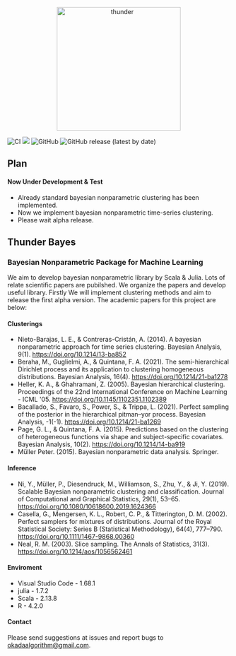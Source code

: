 <p align="center">
  <img src="https://jirotubuyaki.github.io/gimp/thunder.png" width="280px" alt="thunder"/>
</p>

![CI](https://github.com/jirotubuyaki/ThunderBayes/actions/workflows/ci.yml/badge.svg)
[![](https://img.shields.io/badge/docs-dev-blue.svg)](https://jirotubuyaki.github.io/ThunderBayes.jl/index.html)
![GitHub](https://img.shields.io/github/license/jirotubuyaki/ThunderBayes)
![GitHub release (latest by date)](https://img.shields.io/github/v/release/jirotubuyaki/ThunderBayes)

## Plan
#### Now Under Development & Test
* Already standard bayesian nonparametric clustering has been implemented.
* Now we implement bayesian nonparametric time-series clustering.  
* Please wait alpha release.

## Thunder Bayes
### Bayesian Nonparametric Package for Machine Learning
We aim to develop bayesian nonparametric library by Scala & Julia. Lots of relate scientific papers are pubilshed.
We organize the papers and develop useful library. Firstly We will implement clustering methods and aim to release the first alpha version. The academic papers for this project are below: 

#### Clusterings

* Nieto-Barajas, L. E., &amp; Contreras-Cristán, A. (2014). A bayesian nonparametric approach for time series clustering. Bayesian Analysis, 9(1). https://doi.org/10.1214/13-ba852 
* Beraha, M., Guglielmi, A., &amp; Quintana, F. A. (2021). The semi-hierarchical Dirichlet process and its application to clustering homogeneous distributions. Bayesian Analysis, 16(4). https://doi.org/10.1214/21-ba1278 
* Heller, K. A., &amp; Ghahramani, Z. (2005). Bayesian hierarchical clustering. Proceedings of the 22nd International Conference on Machine Learning  - ICML '05. https://doi.org/10.1145/1102351.1102389 
* Bacallado, S., Favaro, S., Power, S., &amp; Trippa, L. (2021). Perfect sampling of the posterior in the hierarchical pitman–yor process. Bayesian Analysis, -1(-1). https://doi.org/10.1214/21-ba1269 
* Page, G. L., &amp; Quintana, F. A. (2015). Predictions based on the clustering of heterogeneous functions via shape and subject-specific covariates. Bayesian Analysis, 10(2). https://doi.org/10.1214/14-ba919 
* Müller Peter. (2015). Bayesian nonparametric data analysis. Springer. 

#### Inference

* Ni, Y., Müller, P., Diesendruck, M., Williamson, S., Zhu, Y., &amp; Ji, Y. (2019). Scalable Bayesian nonparametric clustering and classification. Journal of Computational and Graphical Statistics, 29(1), 53–65. https://doi.org/10.1080/10618600.2019.1624366 
* Casella, G., Mengersen, K. L., Robert, C. P., &amp; Titterington, D. M. (2002). Perfect samplers for mixtures of distributions. Journal of the Royal Statistical Society: Series B (Statistical Methodology), 64(4), 777–790. https://doi.org/10.1111/1467-9868.00360   
* Neal, R. M. (2003). Slice sampling. The Annals of Statistics, 31(3). https://doi.org/10.1214/aos/1056562461  

#### Enviroment
* Visual Studio Code - 1.68.1
* julia - 1.7.2
* Scala - 2.13.8
* R - 4.2.0

#### Contact
 Please send suggestions at issues and report bugs to okadaalgorithm@gmail.com.

